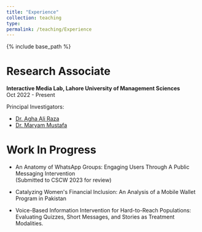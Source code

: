 ```yaml
---
title: "Experience"
collection: teaching
type: 
permalink: /teaching/Experience
---
```



{% include base_path %}

Research Associate
======
**Interactive Media Lab, Lahore University of Management Sciences**  
Oct 2022 - Present

Principal Investigators:
- [Dr. Agha Ali Raza](https://aghaaliraza.com/)
- [Dr. Maryam Mustafa](https://www.maryamustafa.com/)

Work In Progress
======
- An Anatomy of WhatsApp Groups: Engaging Users Through A Public Messaging Intervention  
  (Submitted to CSCW 2023 for review)

- Catalyzing Women's Financial Inclusion: An Analysis of a Mobile Wallet Program in Pakistan

- Voice-Based Information Intervention for Hard-to-Reach Populations: Evaluating Quizzes, Short Messages, and Stories as Treatment Modalities.
